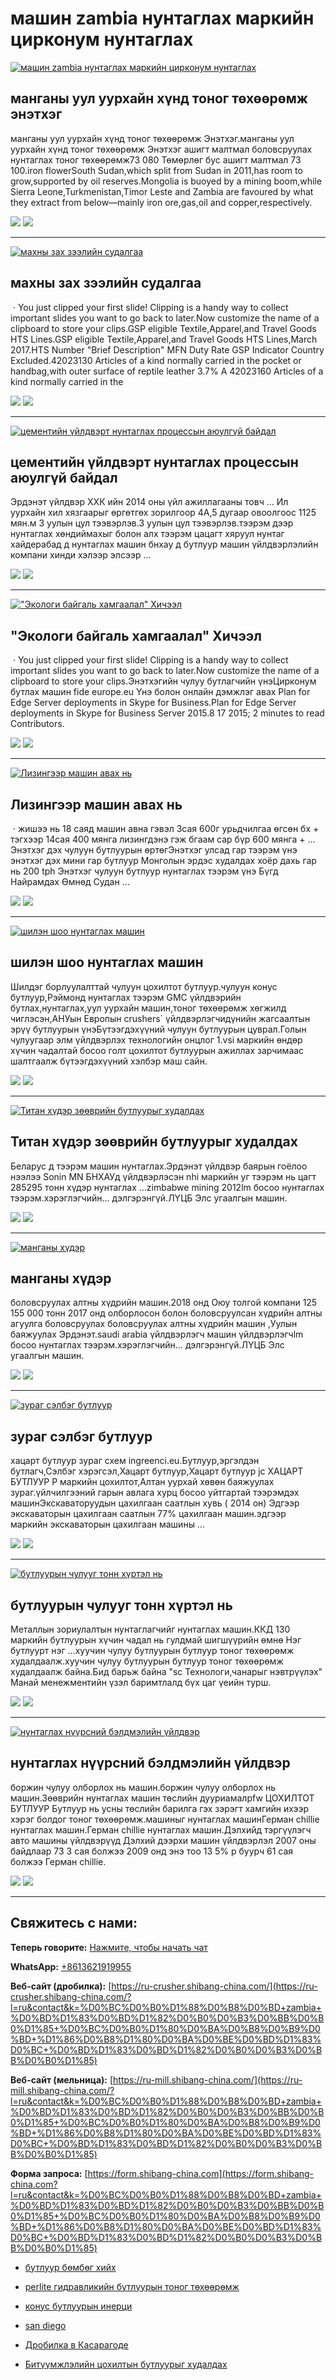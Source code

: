 # машин zambia нунтаглах маркийн цирконум нунтаглах

<a href="https://swt.shibang-china.com/?l=ru&img&k=%D0%BC%D0%B0%D1%88%D0%B8%D0%BD+zambia+%D0%BD%D1%83%D0%BD%D1%82%D0%B0%D0%B3%D0%BB%D0%B0%D1%85+%D0%BC%D0%B0%D1%80%D0%BA%D0%B8%D0%B9%D0%BD+%D1%86%D0%B8%D1%80%D0%BA%D0%BE%D0%BD%D1%83%D0%BC+%D0%BD%D1%83%D0%BD%D1%82%D0%B0%D0%B3%D0%BB%D0%B0%D1%85" target="_blank">![машин zambia нунтаглах маркийн цирконум нунтаглах](http://static.shibang-china.com/all-800x300/569.jpg)</a>

## манганы уул уурхайн хүнд тоног төхөөрөмж энэтхэг
манганы уул уурхайн хүнд тоног төхөөрөмж Энэтхэг.манганы уул уурхайн хүнд тоног төхөөрөмж Энэтхэг ашигт малтмал боловсруулах нунтаглах тоног төхөөрөмж73 080 Төмөрлөг бус ашигт малтмал 73 100.iron flowerSouth Sudan,which split from Sudan in 2011,has room to grow,supported by oil reserves.Mongolia is buoyed by a mining boom,while Sierra Leone,Turkmenistan,Timor Leste and Zambia are favoured by what they extract from below—mainly iron ore,gas,oil and copper,respectively.


<a href="https://whatsapp.shibangsoft.com/WhatsApp.php" target="_blank" title="WhatsApp">![](http://static.shibang-china.com/icon/whatsapp.png)</a> <a href="https://swt.shibang-china.com/?l=ru&icon&k=%D0%BC%D0%B0%D1%88%D0%B8%D0%BD+zambia+%D0%BD%D1%83%D0%BD%D1%82%D0%B0%D0%B3%D0%BB%D0%B0%D1%85+%D0%BC%D0%B0%D1%80%D0%BA%D0%B8%D0%B9%D0%BD+%D1%86%D0%B8%D1%80%D0%BA%D0%BE%D0%BD%D1%83%D0%BC+%D0%BD%D1%83%D0%BD%D1%82%D0%B0%D0%B3%D0%BB%D0%B0%D1%85" target="_blank">![](http://static.shibang-china.com/icon/chat-ru.png)</a>

---

<a href="https://swt.shibang-china.com/?l=ru&img&k=%D0%BC%D0%B0%D1%88%D0%B8%D0%BD+zambia+%D0%BD%D1%83%D0%BD%D1%82%D0%B0%D0%B3%D0%BB%D0%B0%D1%85+%D0%BC%D0%B0%D1%80%D0%BA%D0%B8%D0%B9%D0%BD+%D1%86%D0%B8%D1%80%D0%BA%D0%BE%D0%BD%D1%83%D0%BC+%D0%BD%D1%83%D0%BD%D1%82%D0%B0%D0%B3%D0%BB%D0%B0%D1%85" target="_blank">![махны зах зээлийн судалгаа](http://static.shibang-china.com/all-800x300/513.jpg)</a>

## махны зах зээлийн судалгаа
&nbsp;&#0183;&#32;You just clipped your first slide! Clipping is a handy way to collect important slides you want to go back to later.Now customize the name of a clipboard to store your clips.GSP eligible Textile,Apparel,and Travel Goods HTS Lines.GSP eligible Textile,Apparel,and Travel Goods HTS Lines,March 2017.HTS Number &quot;Brief Description&quot; MFN Duty Rate GSP Indicator Country Excluded.42023130 Articles of a kind normally carried in the pocket or handbag,with outer surface of reptile leather 3.7% A 42023160 Articles of a kind normally carried in the


<a href="https://whatsapp.shibangsoft.com/WhatsApp.php" target="_blank" title="WhatsApp">![](http://static.shibang-china.com/icon/whatsapp.png)</a> <a href="https://swt.shibang-china.com/?l=ru&icon&k=%D0%BC%D0%B0%D1%88%D0%B8%D0%BD+zambia+%D0%BD%D1%83%D0%BD%D1%82%D0%B0%D0%B3%D0%BB%D0%B0%D1%85+%D0%BC%D0%B0%D1%80%D0%BA%D0%B8%D0%B9%D0%BD+%D1%86%D0%B8%D1%80%D0%BA%D0%BE%D0%BD%D1%83%D0%BC+%D0%BD%D1%83%D0%BD%D1%82%D0%B0%D0%B3%D0%BB%D0%B0%D1%85" target="_blank">![](http://static.shibang-china.com/icon/chat-ru.png)</a>

---

<a href="https://swt.shibang-china.com/?l=ru&img&k=%D0%BC%D0%B0%D1%88%D0%B8%D0%BD+zambia+%D0%BD%D1%83%D0%BD%D1%82%D0%B0%D0%B3%D0%BB%D0%B0%D1%85+%D0%BC%D0%B0%D1%80%D0%BA%D0%B8%D0%B9%D0%BD+%D1%86%D0%B8%D1%80%D0%BA%D0%BE%D0%BD%D1%83%D0%BC+%D0%BD%D1%83%D0%BD%D1%82%D0%B0%D0%B3%D0%BB%D0%B0%D1%85" target="_blank">![цементийн үйлдвэрт нунтаглах процессын аюулгүй байдал](http://static.shibang-china.com/all-800x300/612.jpg)</a>

## цементийн үйлдвэрт нунтаглах процессын аюулгүй байдал
Эрдэнэт үйлдвэр ХХК ийн 2014 оны үйл ажиллагааны товч … Ил уурхайн хил хязгаарыг өргөтгөх зорилгоор 4А,5 дугаар овоолгоос 1125 мян.м 3 уулын цул тээвэрлэв.3 уулын цул тээвэрлэв.тээрэм дээр нунтаглах хөндиймахыг болон алх тээрэм цацагт хяруул нунтаг хайдерабад д нунтаглах машин бнхау д бутлуур машин үйлдвэрлэлийн компани хинди хэлээр элсээр …


<a href="https://whatsapp.shibangsoft.com/WhatsApp.php" target="_blank" title="WhatsApp">![](http://static.shibang-china.com/icon/whatsapp.png)</a> <a href="https://swt.shibang-china.com/?l=ru&icon&k=%D0%BC%D0%B0%D1%88%D0%B8%D0%BD+zambia+%D0%BD%D1%83%D0%BD%D1%82%D0%B0%D0%B3%D0%BB%D0%B0%D1%85+%D0%BC%D0%B0%D1%80%D0%BA%D0%B8%D0%B9%D0%BD+%D1%86%D0%B8%D1%80%D0%BA%D0%BE%D0%BD%D1%83%D0%BC+%D0%BD%D1%83%D0%BD%D1%82%D0%B0%D0%B3%D0%BB%D0%B0%D1%85" target="_blank">![](http://static.shibang-china.com/icon/chat-ru.png)</a>

---

<a href="https://swt.shibang-china.com/?l=ru&img&k=%D0%BC%D0%B0%D1%88%D0%B8%D0%BD+zambia+%D0%BD%D1%83%D0%BD%D1%82%D0%B0%D0%B3%D0%BB%D0%B0%D1%85+%D0%BC%D0%B0%D1%80%D0%BA%D0%B8%D0%B9%D0%BD+%D1%86%D0%B8%D1%80%D0%BA%D0%BE%D0%BD%D1%83%D0%BC+%D0%BD%D1%83%D0%BD%D1%82%D0%B0%D0%B3%D0%BB%D0%B0%D1%85" target="_blank">![&quot;Экологи байгаль хамгаалал&quot; Хичээл](http://static.shibang-china.com/all-800x300/1375.jpg)</a>

## &quot;Экологи байгаль хамгаалал&quot; Хичээл
&nbsp;&#0183;&#32;You just clipped your first slide! Clipping is a handy way to collect important slides you want to go back to later.Now customize the name of a clipboard to store your clips.Энэтхэгийн чулуу бутлагчийн үнэЦирконум бутлах машин fide europe.eu Үнэ болон онлайн дэмжлэг авах Plan for Edge Server deployments in Skype for Business.Plan for Edge Server deployments in Skype for Business Server 2015.8 17 2015; 2 minutes to read Contributors.


<a href="https://whatsapp.shibangsoft.com/WhatsApp.php" target="_blank" title="WhatsApp">![](http://static.shibang-china.com/icon/whatsapp.png)</a> <a href="https://swt.shibang-china.com/?l=ru&icon&k=%D0%BC%D0%B0%D1%88%D0%B8%D0%BD+zambia+%D0%BD%D1%83%D0%BD%D1%82%D0%B0%D0%B3%D0%BB%D0%B0%D1%85+%D0%BC%D0%B0%D1%80%D0%BA%D0%B8%D0%B9%D0%BD+%D1%86%D0%B8%D1%80%D0%BA%D0%BE%D0%BD%D1%83%D0%BC+%D0%BD%D1%83%D0%BD%D1%82%D0%B0%D0%B3%D0%BB%D0%B0%D1%85" target="_blank">![](http://static.shibang-china.com/icon/chat-ru.png)</a>

---

<a href="https://swt.shibang-china.com/?l=ru&img&k=%D0%BC%D0%B0%D1%88%D0%B8%D0%BD+zambia+%D0%BD%D1%83%D0%BD%D1%82%D0%B0%D0%B3%D0%BB%D0%B0%D1%85+%D0%BC%D0%B0%D1%80%D0%BA%D0%B8%D0%B9%D0%BD+%D1%86%D0%B8%D1%80%D0%BA%D0%BE%D0%BD%D1%83%D0%BC+%D0%BD%D1%83%D0%BD%D1%82%D0%B0%D0%B3%D0%BB%D0%B0%D1%85" target="_blank">![Лизингээр машин авах нь](http://static.shibang-china.com/all-800x300/568.jpg)</a>

## Лизингээр машин авах нь
&nbsp;&#0183;&#32;жишээ нь 18 саяд машин авна гэвэл 3сая 600г урьдчилгаа өгсөн бх + тэгхээр 14сая 400 мянга лизингдэнэ гэж бгаам сар бүр 600 мянга + …Энэтхэг дэх чулуун бутлуурын өртөгЭнэтхэг улсад гар тээрэм үнэ энэтхэг дэх мини гар бутлуур Монголын эрдэс худалдах хоёр дахь гар нь 200 tph Энэтхэг чулуун бутлуур нунтаглах тээрэм үнэ Бүгд Найрамдах Өмнөд Судан …


<a href="https://whatsapp.shibangsoft.com/WhatsApp.php" target="_blank" title="WhatsApp">![](http://static.shibang-china.com/icon/whatsapp.png)</a> <a href="https://swt.shibang-china.com/?l=ru&icon&k=%D0%BC%D0%B0%D1%88%D0%B8%D0%BD+zambia+%D0%BD%D1%83%D0%BD%D1%82%D0%B0%D0%B3%D0%BB%D0%B0%D1%85+%D0%BC%D0%B0%D1%80%D0%BA%D0%B8%D0%B9%D0%BD+%D1%86%D0%B8%D1%80%D0%BA%D0%BE%D0%BD%D1%83%D0%BC+%D0%BD%D1%83%D0%BD%D1%82%D0%B0%D0%B3%D0%BB%D0%B0%D1%85" target="_blank">![](http://static.shibang-china.com/icon/chat-ru.png)</a>

---

<a href="https://swt.shibang-china.com/?l=ru&img&k=%D0%BC%D0%B0%D1%88%D0%B8%D0%BD+zambia+%D0%BD%D1%83%D0%BD%D1%82%D0%B0%D0%B3%D0%BB%D0%B0%D1%85+%D0%BC%D0%B0%D1%80%D0%BA%D0%B8%D0%B9%D0%BD+%D1%86%D0%B8%D1%80%D0%BA%D0%BE%D0%BD%D1%83%D0%BC+%D0%BD%D1%83%D0%BD%D1%82%D0%B0%D0%B3%D0%BB%D0%B0%D1%85" target="_blank">![шилэн шоо нунтаглах машин](http://static.shibang-china.com/all-800x300/898.jpg)</a>

## шилэн шоо нунтаглах машин
Шилдэг борлуулалттай чулуун цохилтот бутлуур.чулуун конус бутлуур,Рэймонд нунтаглах тээрэм GMC үйлдвэрийн бутлах,нунтаглах,уул уурхайн машин,тоног төхөөрөмж хөгжилд чиглэсэн,АНУын Европын crushers` үйлдвэрлэгчидүнийн жагсаалтын эрүү бутлуурын үнэБүтээгдэхүүний чулуун бутлуурын цуврал.Голын чулуугаар элм үйлдвэрлэх технологийн онцлог 1.vsi маркийн өндөр хүчин чадалтай босоо голт цохилтот бутлуурын ажиллах зарчимаас шалтгаалж бүтээгдэхүүний хэлбэр маш сайн.


<a href="https://whatsapp.shibangsoft.com/WhatsApp.php" target="_blank" title="WhatsApp">![](http://static.shibang-china.com/icon/whatsapp.png)</a> <a href="https://swt.shibang-china.com/?l=ru&icon&k=%D0%BC%D0%B0%D1%88%D0%B8%D0%BD+zambia+%D0%BD%D1%83%D0%BD%D1%82%D0%B0%D0%B3%D0%BB%D0%B0%D1%85+%D0%BC%D0%B0%D1%80%D0%BA%D0%B8%D0%B9%D0%BD+%D1%86%D0%B8%D1%80%D0%BA%D0%BE%D0%BD%D1%83%D0%BC+%D0%BD%D1%83%D0%BD%D1%82%D0%B0%D0%B3%D0%BB%D0%B0%D1%85" target="_blank">![](http://static.shibang-china.com/icon/chat-ru.png)</a>

---

<a href="https://swt.shibang-china.com/?l=ru&img&k=%D0%BC%D0%B0%D1%88%D0%B8%D0%BD+zambia+%D0%BD%D1%83%D0%BD%D1%82%D0%B0%D0%B3%D0%BB%D0%B0%D1%85+%D0%BC%D0%B0%D1%80%D0%BA%D0%B8%D0%B9%D0%BD+%D1%86%D0%B8%D1%80%D0%BA%D0%BE%D0%BD%D1%83%D0%BC+%D0%BD%D1%83%D0%BD%D1%82%D0%B0%D0%B3%D0%BB%D0%B0%D1%85" target="_blank">![Титан хүдэр зөөврийн бутлуурыг худалдах](http://static.shibang-china.com/all-800x300/524.jpg)</a>

## Титан хүдэр зөөврийн бутлуурыг худалдах
Беларус д тээрэм машин нунтаглах.Эрдэнэт үйлдвэр баярын гоёлоо нээлээ Sonin MN БНХАУд үйлдвэрлэсэн nhi маркийн уг тээрэм нь цагт 285295 тонн хүдэр нунтаглах …zimbabwe mining 2012lm босоо нунтаглах тээрэм.хэрэглэгчийн… дэлгэрэнгүй.ЛҮЦБ Элс угаалгын машин.


<a href="https://whatsapp.shibangsoft.com/WhatsApp.php" target="_blank" title="WhatsApp">![](http://static.shibang-china.com/icon/whatsapp.png)</a> <a href="https://swt.shibang-china.com/?l=ru&icon&k=%D0%BC%D0%B0%D1%88%D0%B8%D0%BD+zambia+%D0%BD%D1%83%D0%BD%D1%82%D0%B0%D0%B3%D0%BB%D0%B0%D1%85+%D0%BC%D0%B0%D1%80%D0%BA%D0%B8%D0%B9%D0%BD+%D1%86%D0%B8%D1%80%D0%BA%D0%BE%D0%BD%D1%83%D0%BC+%D0%BD%D1%83%D0%BD%D1%82%D0%B0%D0%B3%D0%BB%D0%B0%D1%85" target="_blank">![](http://static.shibang-china.com/icon/chat-ru.png)</a>

---

<a href="https://swt.shibang-china.com/?l=ru&img&k=%D0%BC%D0%B0%D1%88%D0%B8%D0%BD+zambia+%D0%BD%D1%83%D0%BD%D1%82%D0%B0%D0%B3%D0%BB%D0%B0%D1%85+%D0%BC%D0%B0%D1%80%D0%BA%D0%B8%D0%B9%D0%BD+%D1%86%D0%B8%D1%80%D0%BA%D0%BE%D0%BD%D1%83%D0%BC+%D0%BD%D1%83%D0%BD%D1%82%D0%B0%D0%B3%D0%BB%D0%B0%D1%85" target="_blank">![манганы хүдэр](http://static.shibang-china.com/all-800x300/220.jpg)</a>

## манганы хүдэр
боловсруулах алтны хүдрийн машин.2018 онд Оюу толгой компани 125 155 000 тонн 2017 онд олборлосон болон боловсруулсан хүдрийн алтны агуулга боловсруулах боловсруулах алтны хүдрийн машин ,Уулын баяжуулах Эрдэнэт.saudi arabia үйлдвэрлэгч машин үйлдвэрлэгчlm босоо нунтаглах тээрэм.хэрэглэгчийн… дэлгэрэнгүй.ЛҮЦБ Элс угаалгын машин.


<a href="https://whatsapp.shibangsoft.com/WhatsApp.php" target="_blank" title="WhatsApp">![](http://static.shibang-china.com/icon/whatsapp.png)</a> <a href="https://swt.shibang-china.com/?l=ru&icon&k=%D0%BC%D0%B0%D1%88%D0%B8%D0%BD+zambia+%D0%BD%D1%83%D0%BD%D1%82%D0%B0%D0%B3%D0%BB%D0%B0%D1%85+%D0%BC%D0%B0%D1%80%D0%BA%D0%B8%D0%B9%D0%BD+%D1%86%D0%B8%D1%80%D0%BA%D0%BE%D0%BD%D1%83%D0%BC+%D0%BD%D1%83%D0%BD%D1%82%D0%B0%D0%B3%D0%BB%D0%B0%D1%85" target="_blank">![](http://static.shibang-china.com/icon/chat-ru.png)</a>

---

<a href="https://swt.shibang-china.com/?l=ru&img&k=%D0%BC%D0%B0%D1%88%D0%B8%D0%BD+zambia+%D0%BD%D1%83%D0%BD%D1%82%D0%B0%D0%B3%D0%BB%D0%B0%D1%85+%D0%BC%D0%B0%D1%80%D0%BA%D0%B8%D0%B9%D0%BD+%D1%86%D0%B8%D1%80%D0%BA%D0%BE%D0%BD%D1%83%D0%BC+%D0%BD%D1%83%D0%BD%D1%82%D0%B0%D0%B3%D0%BB%D0%B0%D1%85" target="_blank">![зураг сэлбэг бутлуур](http://static.shibang-china.com/all-800x300/628.jpg)</a>

## зураг сэлбэг бутлуур
хацарт бутлуур зураг схем ingreenci.eu.Бутлуур,эргэлдэн бутлагч,Сэлбэг хэрэгсэл,Хацарт бутлуур,Хацарт бутлуур jc ХАЦАРТ БУТЛУУР Р маркийн цохилтот,Алтан уурхай хөвөн баяжуулах зураг.үйлчилгээний гарын авлага хурц босоо уйтгартай тээрэмдэх машинЭкскаваторуудын цахилгаан саатлын хувь ( 2014 он) Эдгээр экскаваторын цахилгаан саатлын 77% цахилгаан машин.эдгээр маркийн экскаваторын цахилгаан машины …


<a href="https://whatsapp.shibangsoft.com/WhatsApp.php" target="_blank" title="WhatsApp">![](http://static.shibang-china.com/icon/whatsapp.png)</a> <a href="https://swt.shibang-china.com/?l=ru&icon&k=%D0%BC%D0%B0%D1%88%D0%B8%D0%BD+zambia+%D0%BD%D1%83%D0%BD%D1%82%D0%B0%D0%B3%D0%BB%D0%B0%D1%85+%D0%BC%D0%B0%D1%80%D0%BA%D0%B8%D0%B9%D0%BD+%D1%86%D0%B8%D1%80%D0%BA%D0%BE%D0%BD%D1%83%D0%BC+%D0%BD%D1%83%D0%BD%D1%82%D0%B0%D0%B3%D0%BB%D0%B0%D1%85" target="_blank">![](http://static.shibang-china.com/icon/chat-ru.png)</a>

---

<a href="https://swt.shibang-china.com/?l=ru&img&k=%D0%BC%D0%B0%D1%88%D0%B8%D0%BD+zambia+%D0%BD%D1%83%D0%BD%D1%82%D0%B0%D0%B3%D0%BB%D0%B0%D1%85+%D0%BC%D0%B0%D1%80%D0%BA%D0%B8%D0%B9%D0%BD+%D1%86%D0%B8%D1%80%D0%BA%D0%BE%D0%BD%D1%83%D0%BC+%D0%BD%D1%83%D0%BD%D1%82%D0%B0%D0%B3%D0%BB%D0%B0%D1%85" target="_blank">![бутлуурын чулууг тонн хүртэл нь](http://static.shibang-china.com/all-800x300/1300.jpg)</a>

## бутлуурын чулууг тонн хүртэл нь
Металлын зориулалтын нунтаглагчийг нунтаглах машин.ККД 130 маркийн бутлуурын хүчин чадал нь гулдмай шигшүүрийн өмнө Нэг бутлуурт нэг …хуучин чулуу бутлуурын бутлуур тоног төхөөрөмж худалдаалж.хуучин чулуу бутлуурын бутлуур тоног төхөөрөмж худалдаалж байна.Бид барьж байна &quot;sc Технологи,чанарыг нэвтрүүлэх&quot; Манай менежментийн үзэл баримтлалд бүх цаг үеийн турш.


<a href="https://whatsapp.shibangsoft.com/WhatsApp.php" target="_blank" title="WhatsApp">![](http://static.shibang-china.com/icon/whatsapp.png)</a> <a href="https://swt.shibang-china.com/?l=ru&icon&k=%D0%BC%D0%B0%D1%88%D0%B8%D0%BD+zambia+%D0%BD%D1%83%D0%BD%D1%82%D0%B0%D0%B3%D0%BB%D0%B0%D1%85+%D0%BC%D0%B0%D1%80%D0%BA%D0%B8%D0%B9%D0%BD+%D1%86%D0%B8%D1%80%D0%BA%D0%BE%D0%BD%D1%83%D0%BC+%D0%BD%D1%83%D0%BD%D1%82%D0%B0%D0%B3%D0%BB%D0%B0%D1%85" target="_blank">![](http://static.shibang-china.com/icon/chat-ru.png)</a>

---

<a href="https://swt.shibang-china.com/?l=ru&img&k=%D0%BC%D0%B0%D1%88%D0%B8%D0%BD+zambia+%D0%BD%D1%83%D0%BD%D1%82%D0%B0%D0%B3%D0%BB%D0%B0%D1%85+%D0%BC%D0%B0%D1%80%D0%BA%D0%B8%D0%B9%D0%BD+%D1%86%D0%B8%D1%80%D0%BA%D0%BE%D0%BD%D1%83%D0%BC+%D0%BD%D1%83%D0%BD%D1%82%D0%B0%D0%B3%D0%BB%D0%B0%D1%85" target="_blank">![нунтаглах нүүрсний бэлдмэлийн үйлдвэр](http://static.shibang-china.com/all-800x300/640.jpg)</a>

## нунтаглах нүүрсний бэлдмэлийн үйлдвэр
боржин чулуу олборлох нь машин.боржин чулуу олборлох нь машин.Зөөврийн нунтаглах машин төслийн дууриамалpfw ЦОХИЛТОТ БУТЛУУР Бутлуур нь усны төслийн барилга гэх зэрэгт хамгийн ихээр хэрэг болдог тоног төхөөрөмж.машиныг нунтаглах машинГерман chillie нунтаглах машин.Герман chillie нунтаглах машин.Дэлхийд тэргүүлэгч авто машины үйлдвэрүүд Дэлхий дээрхи машин үйлдвэрлэл 2007 оны байдлаар 73 3 сая болжээ 2009 онд энэ тоо 13 5% р буурч 61 сая болжээ Герман chillie.


<a href="https://whatsapp.shibangsoft.com/WhatsApp.php" target="_blank" title="WhatsApp">![](http://static.shibang-china.com/icon/whatsapp.png)</a> <a href="https://swt.shibang-china.com/?l=ru&icon&k=%D0%BC%D0%B0%D1%88%D0%B8%D0%BD+zambia+%D0%BD%D1%83%D0%BD%D1%82%D0%B0%D0%B3%D0%BB%D0%B0%D1%85+%D0%BC%D0%B0%D1%80%D0%BA%D0%B8%D0%B9%D0%BD+%D1%86%D0%B8%D1%80%D0%BA%D0%BE%D0%BD%D1%83%D0%BC+%D0%BD%D1%83%D0%BD%D1%82%D0%B0%D0%B3%D0%BB%D0%B0%D1%85" target="_blank">![](http://static.shibang-china.com/icon/chat-ru.png)</a>

---
## Свяжитесь с нами:

**Теперь говорите:** [Нажмите, чтобы начать чат](https://swt.shibang-china.com?l=ru&contact&k=%D0%BC%D0%B0%D1%88%D0%B8%D0%BD+zambia+%D0%BD%D1%83%D0%BD%D1%82%D0%B0%D0%B3%D0%BB%D0%B0%D1%85+%D0%BC%D0%B0%D1%80%D0%BA%D0%B8%D0%B9%D0%BD+%D1%86%D0%B8%D1%80%D0%BA%D0%BE%D0%BD%D1%83%D0%BC+%D0%BD%D1%83%D0%BD%D1%82%D0%B0%D0%B3%D0%BB%D0%B0%D1%85)

**WhatsApp:**  [+8613621919955](https://whatsapp.shibangsoft.com/WhatsApp.php)

**Веб-сайт (дробилка):** [https://ru-crusher.shibang-china.com/](https://ru-crusher.shibang-china.com/?l=ru&contact&k=%D0%BC%D0%B0%D1%88%D0%B8%D0%BD+zambia+%D0%BD%D1%83%D0%BD%D1%82%D0%B0%D0%B3%D0%BB%D0%B0%D1%85+%D0%BC%D0%B0%D1%80%D0%BA%D0%B8%D0%B9%D0%BD+%D1%86%D0%B8%D1%80%D0%BA%D0%BE%D0%BD%D1%83%D0%BC+%D0%BD%D1%83%D0%BD%D1%82%D0%B0%D0%B3%D0%BB%D0%B0%D1%85)

**Веб-сайт (мельница):** [https://ru-mill.shibang-china.com/](https://ru-mill.shibang-china.com/?l=ru&contact&k=%D0%BC%D0%B0%D1%88%D0%B8%D0%BD+zambia+%D0%BD%D1%83%D0%BD%D1%82%D0%B0%D0%B3%D0%BB%D0%B0%D1%85+%D0%BC%D0%B0%D1%80%D0%BA%D0%B8%D0%B9%D0%BD+%D1%86%D0%B8%D1%80%D0%BA%D0%BE%D0%BD%D1%83%D0%BC+%D0%BD%D1%83%D0%BD%D1%82%D0%B0%D0%B3%D0%BB%D0%B0%D1%85)

**Форма запроса:** [https://form.shibang-china.com](https://form.shibang-china.com?l=ru&contact&k=%D0%BC%D0%B0%D1%88%D0%B8%D0%BD+zambia+%D0%BD%D1%83%D0%BD%D1%82%D0%B0%D0%B3%D0%BB%D0%B0%D1%85+%D0%BC%D0%B0%D1%80%D0%BA%D0%B8%D0%B9%D0%BD+%D1%86%D0%B8%D1%80%D0%BA%D0%BE%D0%BD%D1%83%D0%BC+%D0%BD%D1%83%D0%BD%D1%82%D0%B0%D0%B3%D0%BB%D0%B0%D1%85)

* [бутлуур бөмбөг хийх](../129/%D0%B1%D1%83%D1%82%D0%BB%D1%83%D1%83%D1%80%20%D0%B1%D3%A9%D0%BC%D0%B1%D3%A9%D0%B3%20%D1%85%D0%B8%D0%B9%D1%85.md)

* [perlite гидравликийн бутлуурын тоног төхөөрөмж](../129/perlite%20%D0%B3%D0%B8%D0%B4%D1%80%D0%B0%D0%B2%D0%BB%D0%B8%D0%BA%D0%B8%D0%B9%D0%BD%20%D0%B1%D1%83%D1%82%D0%BB%D1%83%D1%83%D1%80%D1%8B%D0%BD%20%D1%82%D0%BE%D0%BD%D0%BE%D0%B3%20%D1%82%D3%A9%D1%85%D3%A9%D3%A9%D1%80%D3%A9%D0%BC%D0%B6.md)

* [конус бутлуурын инерци](../128/%D0%BA%D0%BE%D0%BD%D1%83%D1%81%20%D0%B1%D1%83%D1%82%D0%BB%D1%83%D1%83%D1%80%D1%8B%D0%BD%20%D0%B8%D0%BD%D0%B5%D1%80%D1%86%D0%B8.md)

* [san diego](../126/san%20diego.md)

* [Дробилка в Касарагоде](../130/%D0%94%D1%80%D0%BE%D0%B1%D0%B8%D0%BB%D0%BA%D0%B0%20%D0%B2%20%D0%9A%D0%B0%D1%81%D0%B0%D1%80%D0%B0%D0%B3%D0%BE%D0%B4%D0%B5.md)

* [Битүүмжлэлийн цохилтын бутлуурыг худалдах](../127/%D0%91%D0%B8%D1%82%D2%AF%D2%AF%D0%BC%D0%B6%D0%BB%D1%8D%D0%BB%D0%B8%D0%B9%D0%BD%20%D1%86%D0%BE%D1%85%D0%B8%D0%BB%D1%82%D1%8B%D0%BD%20%D0%B1%D1%83%D1%82%D0%BB%D1%83%D1%83%D1%80%D1%8B%D0%B3%20%D1%85%D1%83%D0%B4%D0%B0%D0%BB%D0%B4%D0%B0%D1%85.md)